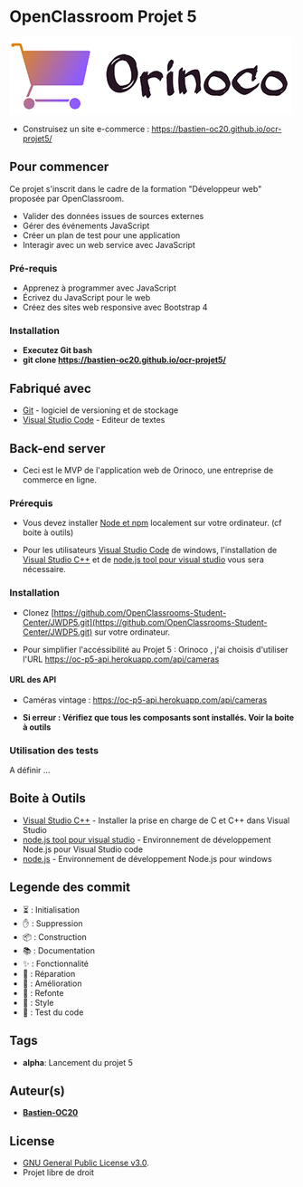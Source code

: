 # OpenClassroom Projet 5

![alt-text](front-end/assets/img/logo.png)


- Construisez un site e-commerce : https://bastien-oc20.github.io/ocr-projet5/



## Pour commencer


Ce projet s'inscrit dans le cadre de la formation "Développeur web" proposée par OpenClassroom.


- Valider des données issues de sources externes
- Gérer des événements JavaScript
- Créer un plan de test pour une application
- Interagir avec un web service avec JavaScript

### Pré-requis

- Apprenez à programmer avec JavaScript
- Écrivez du JavaScript pour le web
- Créez des sites web responsive avec Bootstrap 4

### Installation

- **Executez Git bash**
- **git clone https://bastien-oc20.github.io/ocr-projet5/**


## Fabriqué avec

* [Git](https://git-scm.com/download/win) - logiciel de versioning et de stockage
* [Visual Studio Code](https://code.visualstudio.com/) - Editeur de textes

## Back-end server
- Ceci est le MVP de l'application web de Orinoco, une entreprise de commerce en ligne.

### Prérequis

- Vous devez installer [Node et npm](https://visualstudio.microsoft.com/fr/vs/features/node-js/) localement sur votre ordinateur.
 (cf boite à outils)

- Pour les utilisateurs [Visual Studio Code](https://code.visualstudio.com/) de windows, l'installation de [Visual Studio C++](https://docs.microsoft.com/fr-fr/cpp/build/vscpp-step-0-installation?view=vs-2019#:~:text=Open%20the%20program%20from%20the,Visual%20C%2B%2B%20components%20to%20install.) et de [node.js tool pour visual studio](https://visualstudio.microsoft.com/fr/vs/features/node-js/) vous sera nécessaire.

### Installation

- Clonez [https://github.com/OpenClassrooms-Student-Center/JWDP5.git](https://github.com/OpenClassrooms-Student-Center/JWDP5.git) sur votre ordinateur.

- Pour simplifier l'accéssibilité au Projet 5 : Orinoco , j'ai choisis d'utiliser l'URL https://oc-p5-api.herokuapp.com/api/cameras
#### URL des API

* Caméras vintage : https://oc-p5-api.herokuapp.com/api/cameras



- **Si erreur : Vérifiez que tous les composants sont installés. Voir la boite à outils**

### Utilisation des tests

A définir ...


## Boite à Outils

* [Visual Studio C++](https://docs.microsoft.com/fr-fr/cpp/build/vscpp-step-0-installation?view=vs-2019#:~:text=Open%20the%20program%20from%20the,Visual%20C%2B%2B%20components%20to%20install.) - Installer la prise en charge de C et C++ dans Visual Studio
* [node.js tool pour visual studio](https://visualstudio.microsoft.com/fr/vs/features/node-js/) - Environnement de développement Node.js pour Visual Studio code
* [node.js](https://blog.lesieur.name/installer-et-utiliser-nodejs-sous-windows/) - Environnement de développement Node.js pour windows



## Legende des commit

- ⏳ : Initialisation
- ✋ : Suppression
- 📦 : Construction
- 📚 : Documentation
- ✨ : Fonctionnalité
- 🐛 : Réparation
- 🚀 : Amélioration
- 🔨 : Refonte
- 🎨 : Style
- 🔬 : Test du code



## Tags

- **alpha**: Lancement du projet 5


## Auteur(s)

- [**Bastien-OC20**](https://github.com/Bastien-OC20/)



## License


* [GNU General Public License v3.0]().
* Projet libre de droit